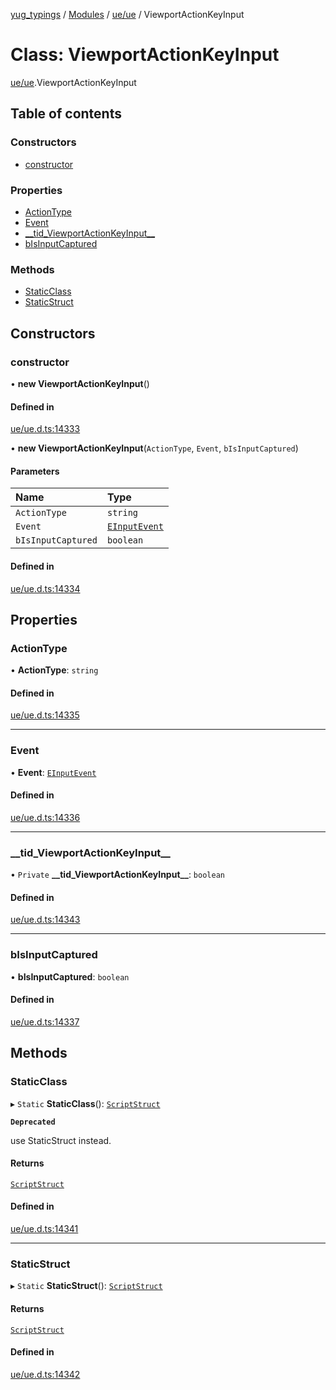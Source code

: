 [yug_typings](../README.md) / [Modules](../modules.md) / [ue/ue](../modules/ue_ue.md) / ViewportActionKeyInput

# Class: ViewportActionKeyInput

[ue/ue](../modules/ue_ue.md).ViewportActionKeyInput

## Table of contents

### Constructors

- [constructor](ue_ue.ViewportActionKeyInput.md#constructor)

### Properties

- [ActionType](ue_ue.ViewportActionKeyInput.md#actiontype)
- [Event](ue_ue.ViewportActionKeyInput.md#event)
- [\_\_tid\_ViewportActionKeyInput\_\_](ue_ue.ViewportActionKeyInput.md#__tid_viewportactionkeyinput__)
- [bIsInputCaptured](ue_ue.ViewportActionKeyInput.md#bisinputcaptured)

### Methods

- [StaticClass](ue_ue.ViewportActionKeyInput.md#staticclass)
- [StaticStruct](ue_ue.ViewportActionKeyInput.md#staticstruct)

## Constructors

### constructor

• **new ViewportActionKeyInput**()

#### Defined in

[ue/ue.d.ts:14333](https://github.com/YugMetaverse/yug_typings/blob/b7d9b19/ue/ue.d.ts#L14333)

• **new ViewportActionKeyInput**(`ActionType`, `Event`, `bIsInputCaptured`)

#### Parameters

| Name | Type |
| :------ | :------ |
| `ActionType` | `string` |
| `Event` | [`EInputEvent`](../enums/ue_ue.EInputEvent.md) |
| `bIsInputCaptured` | `boolean` |

#### Defined in

[ue/ue.d.ts:14334](https://github.com/YugMetaverse/yug_typings/blob/b7d9b19/ue/ue.d.ts#L14334)

## Properties

### ActionType

• **ActionType**: `string`

#### Defined in

[ue/ue.d.ts:14335](https://github.com/YugMetaverse/yug_typings/blob/b7d9b19/ue/ue.d.ts#L14335)

___

### Event

• **Event**: [`EInputEvent`](../enums/ue_ue.EInputEvent.md)

#### Defined in

[ue/ue.d.ts:14336](https://github.com/YugMetaverse/yug_typings/blob/b7d9b19/ue/ue.d.ts#L14336)

___

### \_\_tid\_ViewportActionKeyInput\_\_

• `Private` **\_\_tid\_ViewportActionKeyInput\_\_**: `boolean`

#### Defined in

[ue/ue.d.ts:14343](https://github.com/YugMetaverse/yug_typings/blob/b7d9b19/ue/ue.d.ts#L14343)

___

### bIsInputCaptured

• **bIsInputCaptured**: `boolean`

#### Defined in

[ue/ue.d.ts:14337](https://github.com/YugMetaverse/yug_typings/blob/b7d9b19/ue/ue.d.ts#L14337)

## Methods

### StaticClass

▸ `Static` **StaticClass**(): [`ScriptStruct`](ue_ue.ScriptStruct.md)

**`Deprecated`**

use StaticStruct instead.

#### Returns

[`ScriptStruct`](ue_ue.ScriptStruct.md)

#### Defined in

[ue/ue.d.ts:14341](https://github.com/YugMetaverse/yug_typings/blob/b7d9b19/ue/ue.d.ts#L14341)

___

### StaticStruct

▸ `Static` **StaticStruct**(): [`ScriptStruct`](ue_ue.ScriptStruct.md)

#### Returns

[`ScriptStruct`](ue_ue.ScriptStruct.md)

#### Defined in

[ue/ue.d.ts:14342](https://github.com/YugMetaverse/yug_typings/blob/b7d9b19/ue/ue.d.ts#L14342)
